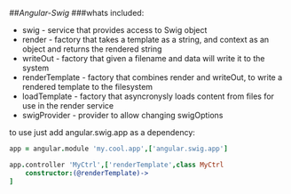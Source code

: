 ##_Angular-Swig_
###whats included:

*   swig - service that provides access to Swig object
*   render - factory that takes a template as a string, and context as an object and returns the rendered string
*   writeOut - factory that given a filename and data will write it to the system
*   renderTemplate - factory that combines render and writeOut, to write a rendered template to the filesystem
*   loadTemplate - factory that asyncronysly loads content from files for use in the render service
*   swigProvider - provider to allow changing swigOptions

to use just add angular.swig.app as a dependency:

```coffeescript
app = angular.module 'my.cool.app',['angular.swig.app']

app.controller 'MyCtrl',['renderTemplate',class MyCtrl
    constructor:(@renderTemplate)->    
]
```

